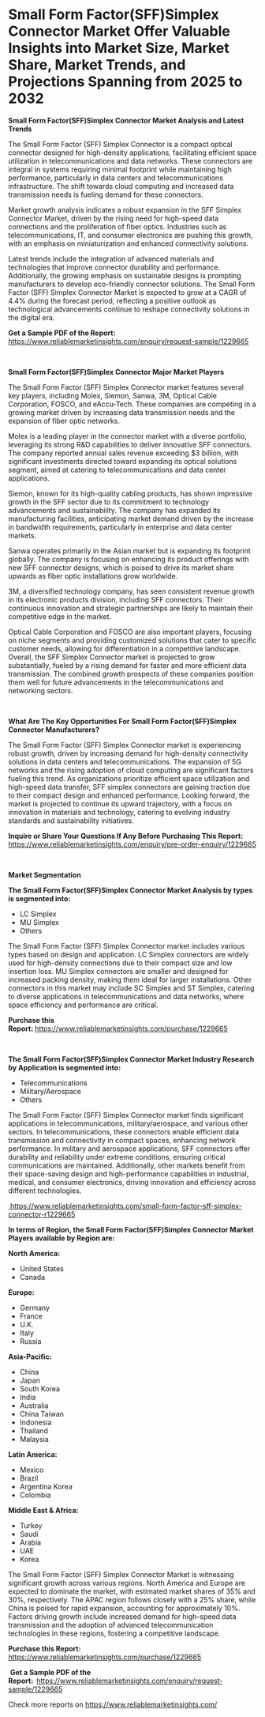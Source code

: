 <p><h1>Small Form Factor(SFF)Simplex Connector Market Offer Valuable Insights into Market Size, Market Share, Market Trends, and Projections Spanning from 2025 to 2032</h1></p><p><strong>Small Form Factor(SFF)Simplex Connector Market Analysis and Latest Trends</strong></p>
<p><p>The Small Form Factor (SFF) Simplex Connector is a compact optical connector designed for high-density applications, facilitating efficient space utilization in telecommunications and data networks. These connectors are integral in systems requiring minimal footprint while maintaining high performance, particularly in data centers and telecommunications infrastructure. The shift towards cloud computing and increased data transmission needs is fueling demand for these connectors.</p><p>Market growth analysis indicates a robust expansion in the SFF Simplex Connector Market, driven by the rising need for high-speed data connections and the proliferation of fiber optics. Industries such as telecommunications, IT, and consumer electronics are pushing this growth, with an emphasis on miniaturization and enhanced connectivity solutions.</p><p>Latest trends include the integration of advanced materials and technologies that improve connector durability and performance. Additionally, the growing emphasis on sustainable designs is prompting manufacturers to develop eco-friendly connector solutions. The Small Form Factor (SFF) Simplex Connector Market is expected to grow at a CAGR of 4.4% during the forecast period, reflecting a positive outlook as technological advancements continue to reshape connectivity solutions in the digital era.</p></p>
<p><strong>Get a Sample PDF of the Report:&nbsp;</strong> <a href="https://www.reliablemarketinsights.com/enquiry/request-sample/1229665?utm_campaign=3556&utm_medium=2&utm_source=Github&utm_content=ia&utm_term=06042025&utm_id=small-form-factorsffsimplex-connector">https://www.reliablemarketinsights.com/enquiry/request-sample/1229665</a></p>
<p>&nbsp;</p>
<p><strong>Small Form Factor(SFF)Simplex Connector Major Market Players</strong></p>
<p><p>The Small Form Factor (SFF) Simplex Connector market features several key players, including Molex, Siemon, Sanwa, 3M, Optical Cable Corporation, FOSCO, and eAccu-Tech. These companies are competing in a growing market driven by increasing data transmission needs and the expansion of fiber optic networks.</p><p>Molex is a leading player in the connector market with a diverse portfolio, leveraging its strong R&D capabilities to deliver innovative SFF connectors. The company reported annual sales revenue exceeding $3 billion, with significant investments directed toward expanding its optical solutions segment, aimed at catering to telecommunications and data center applications.</p><p>Siemon, known for its high-quality cabling products, has shown impressive growth in the SFF sector due to its commitment to technology advancements and sustainability. The company has expanded its manufacturing facilities, anticipating market demand driven by the increase in bandwidth requirements, particularly in enterprise and data center markets.</p><p>Sanwa operates primarily in the Asian market but is expanding its footprint globally. The company is focusing on enhancing its product offerings with new SFF connector designs, which is poised to drive its market share upwards as fiber optic installations grow worldwide.</p><p>3M, a diversified technology company, has seen consistent revenue growth in its electronic products division, including SFF connectors. Their continuous innovation and strategic partnerships are likely to maintain their competitive edge in the market.</p><p>Optical Cable Corporation and FOSCO are also important players, focusing on niche segments and providing customized solutions that cater to specific customer needs, allowing for differentiation in a competitive landscape. Overall, the SFF Simplex Connector market is projected to grow substantially, fueled by a rising demand for faster and more efficient data transmission. The combined growth prospects of these companies position them well for future advancements in the telecommunications and networking sectors.</p></p>
<p>&nbsp;</p>
<p><strong>What Are The Key Opportunities For Small Form Factor(SFF)Simplex Connector Manufacturers?</strong></p>
<p><p>The Small Form Factor (SFF) Simplex Connector market is experiencing robust growth, driven by increasing demand for high-density connectivity solutions in data centers and telecommunications. The expansion of 5G networks and the rising adoption of cloud computing are significant factors fueling this trend. As organizations prioritize efficient space utilization and high-speed data transfer, SFF simplex connectors are gaining traction due to their compact design and enhanced performance. Looking forward, the market is projected to continue its upward trajectory, with a focus on innovation in materials and technology, catering to evolving industry standards and sustainability initiatives.</p></p>
<p><strong>Inquire or Share Your Questions If Any Before Purchasing This Report:</strong> <a href="https://www.reliablemarketinsights.com/enquiry/pre-order-enquiry/1229665?utm_campaign=3556&utm_medium=2&utm_source=Github&utm_content=ia&utm_term=06042025&utm_id=small-form-factorsffsimplex-connector">https://www.reliablemarketinsights.com/enquiry/pre-order-enquiry/1229665</a></p>
<p>&nbsp;</p>
<p><strong>Market Segmentation</strong></p>
<p><strong>The Small Form Factor(SFF)Simplex Connector Market Analysis by types is segmented into:</strong></p>
<p><ul><li>LC Simplex</li><li>MU Simplex</li><li>Others</li></ul></p>
<p><p>The Small Form Factor (SFF) Simplex Connector market includes various types based on design and application. LC Simplex connectors are widely used for high-density connections due to their compact size and low insertion loss. MU Simplex connectors are smaller and designed for increased packing density, making them ideal for larger installations. Other connectors in this market may include SC Simplex and ST Simplex, catering to diverse applications in telecommunications and data networks, where space efficiency and performance are critical.</p></p>
<p><strong>Purchase this Report:&nbsp;</strong><a href="https://www.reliablemarketinsights.com/purchase/1229665?utm_campaign=3556&utm_medium=2&utm_source=Github&utm_content=ia&utm_term=06042025&utm_id=small-form-factorsffsimplex-connector">https://www.reliablemarketinsights.com/purchase/1229665</a></p>
<p>&nbsp;</p>
<p><strong>The Small Form Factor(SFF)Simplex Connector Market Industry Research by Application is segmented into:</strong></p>
<p><ul><li>Telecommunications</li><li>Military/Aerospace</li><li>Others</li></ul></p>
<p><p>The Small Form Factor (SFF) Simplex Connector market finds significant applications in telecommunications, military/aerospace, and various other sectors. In telecommunications, these connectors enable efficient data transmission and connectivity in compact spaces, enhancing network performance. In military and aerospace applications, SFF connectors offer durability and reliability under extreme conditions, ensuring critical communications are maintained. Additionally, other markets benefit from their space-saving design and high-performance capabilities in industrial, medical, and consumer electronics, driving innovation and efficiency across different technologies.</p></p>
<p><a href="https://www.reliablemarketinsights.com/small-form-factor-sff-simplex-connector-r1229665?utm_campaign=3556&utm_medium=2&utm_source=Github&utm_content=ia&utm_term=06042025&utm_id=small-form-factorsffsimplex-connector">&nbsp;https://www.reliablemarketinsights.com/small-form-factor-sff-simplex-connector-r1229665</a></p>
<p><strong>In terms of Region, the Small Form Factor(SFF)Simplex Connector Market Players available by Region are:</strong></p>
<p>
    <p> <strong> North America: </strong>
        <ul>
            <li>United States</li>
            <li>Canada</li>
        </ul>
        </p> 
    <p> <strong> Europe: </strong>
        <ul>
            <li>Germany</li>
            <li>France</li>
            <li>U.K.</li>
            <li>Italy</li>
            <li>Russia</li>
        </ul>
        </p> 
    <p> <strong> Asia-Pacific: </strong>
        <ul>
            <li>China</li>
            <li>Japan</li>
            <li>South Korea</li>
            <li>India</li>
            <li>Australia</li>
            <li>China Taiwan</li>
            <li>Indonesia</li>
            <li>Thailand</li>
            <li>Malaysia</li>
        </ul>
        </p> 
    <p> <strong> Latin America: </strong>
        <ul>
            <li>Mexico</li>
            <li>Brazil</li>
            <li>Argentina Korea</li>
            <li>Colombia</li>
        </ul>
        </p> 
    <p> <strong> Middle East & Africa: </strong>
        <ul>
            <li>Turkey</li>
            <li>Saudi</li>
            <li>Arabia</li>
            <li>UAE</li>
            <li>Korea</li>
        </ul>
    </p>
    </p>
<p><p>The Small Form Factor (SFF) Simplex Connector Market is witnessing significant growth across various regions. North America and Europe are expected to dominate the market, with estimated market shares of 35% and 30%, respectively. The APAC region follows closely with a 25% share, while China is poised for rapid expansion, accounting for approximately 10%. Factors driving growth include increased demand for high-speed data transmission and the adoption of advanced telecommunication technologies in these regions, fostering a competitive landscape.</p></p>
<p><strong>Purchase this Report: </strong><a href="https://www.reliablemarketinsights.com/purchase/1229665?utm_campaign=3556&utm_medium=2&utm_source=Github&utm_content=ia&utm_term=06042025&utm_id=small-form-factorsffsimplex-connector">https://www.reliablemarketinsights.com/purchase/1229665</a></p>
<p>&nbsp;<strong>Get a Sample PDF of the Report:&nbsp;&nbsp;</strong><a href="https://www.reliablemarketinsights.com/enquiry/request-sample/1229665?utm_campaign=3556&utm_medium=2&utm_source=Github&utm_content=ia&utm_term=06042025&utm_id=small-form-factorsffsimplex-connector">https://www.reliablemarketinsights.com/enquiry/request-sample/1229665</a></p>
<p><strong></strong></p>
<p>Check more reports on <a href="https://www.reliablemarketinsights.com/?utm_campaign=3556&utm_medium=2&utm_source=Github&utm_content=ia&utm_term=06042025&utm_id=small-form-factorsffsimplex-connector">https://www.reliablemarketinsights.com/</a></p>